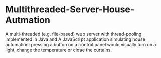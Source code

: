# Multithreaded-Server-House-Autmation
A multi-threaded (e.g. file-based) web server with thread-pooling implemented in Java and A JavaScript application simulating house automation: pressing a button on a control panel would visually turn on a light, change the temperature or close the curtains. 
